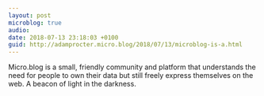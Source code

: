 ```yaml
---
layout: post
microblog: true
audio: 
date: 2018-07-13 23:18:03 +0100
guid: http://adamprocter.micro.blog/2018/07/13/microblog-is-a.html
---
```

Micro.blog is a small, friendly community and platform that understands the need for people to own their data but still freely express themselves on the web. A beacon of light in the darkness.

